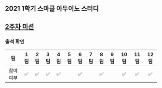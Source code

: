## 2021 1학기 스마클 아두이노 스터디

## [2주차 미션](https://github.com/sejongsmarcle/2021_Spring_ArduinoStudy/issues/4)


### 출석 확인

|팀|1팀|2팀|3팀|4팀|5팀|6팀|7팀|8팀|9팀|10팀|11팀|12팀|
|:---:|:---:|:---:|:---:|:---:|:---:|:---:|:---:|:---:|:---:|:---:|:---:|:---:|
참여 여부| ✅|✅|✅|✅||✅||✅||✅|✅|✅|✅|✅|✅|✅|✅|



